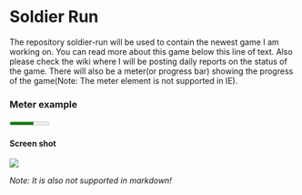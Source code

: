 # Soldier Run
The repository soldier-run will be used to contain the newest game I am working on. You can read more about this game below this line of text. Also please check the wiki where I will be posting daily reports on the status of the game. There will also be a meter(or progress bar) showing the progress of the game(Note: The meter element is not supported in IE).
### Meter example
<meter max="10" high="8" low="2" value="6">6</meter>
#### Screen shot

<img src="https://raw.githubusercontent.com/StevenCopeland/soldier-run/master/Capture55.PNG" />

*Note: It is also not supported in markdown!*

